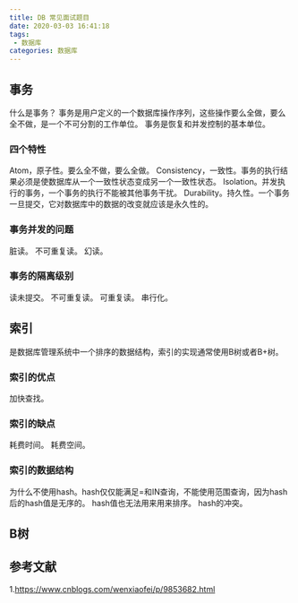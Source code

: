 ```yaml
---
title: DB 常见面试题目
date: 2020-03-03 16:41:18
tags:
 - 数据库
categories: 数据库
---
```



## 事务
什么是事务？
事务是用户定义的一个数据库操作序列，这些操作要么全做，要么全不做，是一个不可分割的工作单位。
事务是恢复和并发控制的基本单位。

### 四个特性
Atom，原子性。要么全不做，要么全做。
Consistency，一致性。事务的执行结果必须是使数据库从一个一致性状态变成另一个一致性状态。
Isolation。并发执行的事务，一个事务的执行不能被其他事务干扰。
Durability。持久性。一个事务一旦提交，它对数据库中的数据的改变就应该是永久性的。

### 事务并发的问题
脏读。
不可重复读。
幻读。

### 事务的隔离级别
读未提交。
不可重复读。
可重复读。
串行化。


## 索引
是数据库管理系统中一个排序的数据结构，索引的实现通常使用B树或者B+树。

### 索引的优点
加快查找。

### 索引的缺点
耗费时间。
耗费空间。

### 索引的数据结构
为什么不使用hash。hash仅仅能满足=和IN查询，不能使用范围查询，因为hash后的hash值是无序的。
hash值也无法用来用来排序。
hash的冲突。

## B树

## 参考文献
1.https://www.cnblogs.com/wenxiaofei/p/9853682.html
